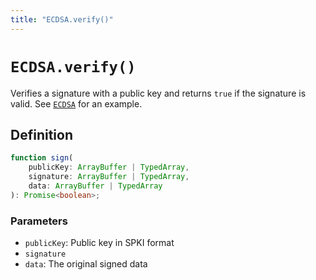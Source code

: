 ```yaml
---
title: "ECDSA.verify()"
---
```


# `ECDSA.verify()`

Verifies a signature with a public key and returns `true` if the signature is valid. See [`ECDSA`](/reference/crypto/ECDSA) for an example.

## Definition

```ts
function sign(
	publicKey: ArrayBuffer | TypedArray,
	signature: ArrayBuffer | TypedArray,
	data: ArrayBuffer | TypedArray
): Promise<boolean>;
```

### Parameters

- `publicKey`: Public key in SPKI format
- `signature`
- `data`: The original signed data
